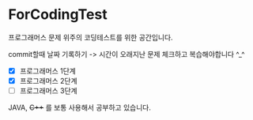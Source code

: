 # ForCodingTest
프로그래머스 문제 위주의 코딩테스트를 위한 공간입니다.

commit할때 날짜 기록하기 -> 시간이 오래지난 문제 체크하고 복습해야합니다 ^_^

- [x] 프로그래머스 1단계
- [x] 프로그래머스 2단계
- [ ] 프로그래머스 3단계

JAVA, ~~C++~~ 를 보통 사용해서 공부하고 있습니다. 
